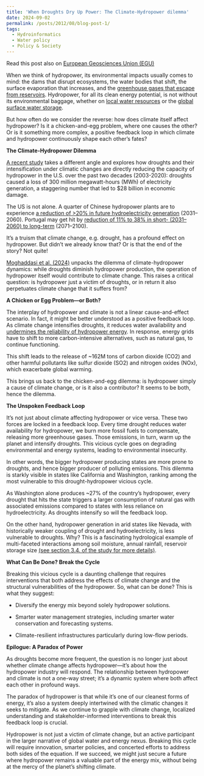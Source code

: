```yaml
---
title: 'When Droughts Dry Up Power: The Climate-Hydropower dilemma'
date: 2024-09-02
permalink: /posts/2012/08/blog-post-1/
tags:
  - Hydroinformatics
  - Water policy
  - Policy & Society
---
```

Read this post also on [European Geosciences Union (EGU)](https://blogs.egu.eu/divisions/hs/2024/10/02/the-climate-hydropower-dilemma/)

When we think of hydropower, its environmental impacts usually comes to mind: the dams that disrupt ecosystems, the water bodies that shift, the surface evaporation that increases, and the [greenhouse gases that escape from reservoirs](https://doi.org/10.1016/j.scitotenv.2023.162489). Hydropower, for all its clean energy potential, is not without its environmental baggage, whether on [local water resources](https://doi.org/10.1029/2023WR036160) or the [global surface water storage](https://doi.org/10.1038/s41586-023-06165-7).

But how often do we consider the reverse: how does climate itself affect hydropower? Is it a chicken-and-egg problem, where one causes the other? Or is it something more complex, a positive feedback loop in which climate and hydropower continuously shape each other’s fates?

**The Climate-Hydropower Dilemma**

[A recent study](https://iopscience.iop.org/article/10.1088/1748-9326/ad6200) takes a different angle and explores how droughts and their intensification under climatic changes are directly reducing the capacity of hydropower in the U.S. over the past two decades (2003-2020): droughts caused a loss of 300 million megawatt-hours (MWh) of electricity generation, a staggering number that led to $28 billion in economic damage.

The US is not alone. A quarter of Chinese hydropower plants are to experience [a reduction of >20% in future hydroelectricity generation](https://doi.org/10.1016/j.rser.2022.113141) (2031–2060). Portugal may get hit by [reduction of 11% to 38% in short- (2031–2060) to long-term](https://doi.org/10.1007/s11269-022-03361-4) (2071–2100).

It’s a truism that climate change, e.g. drought, has a profound effect on hydropower. But didn’t we already know that? Or is that the end of the story? Not quite!

[Moghaddasi et al. (2024)](https://iopscience.iop.org/article/10.1088/1748-9326/ad6200) unpacks the dilemma of climate-hydropower dynamics: while droughts diminish hydropower production, the operation of hydropower itself would contribute to climate change. This raises a critical question: is hydropower just a victim of droughts, or in return it also perpetuates climate change that it suffers from?

**A Chicken or Egg Problem—or Both?**

The interplay of hydropower and climate is not a linear cause-and-effect scenario. In fact, it might be better understood as a positive feedback loop. As climate change intensifies droughts, it reduces water availability and [undermines the reliability of hydropower energy](https://iopscience.iop.org/article/10.1088/1748-9326/ad6200). In response, energy grids have to shift to more carbon-intensive alternatives, such as natural gas, to continue functioning.

This shift leads to the release of ~162M tons of carbon dioxide (CO2) and other harmful pollutants like sulfur dioxide (SO2) and nitrogen oxides (NOx), which exacerbate global warming.

This brings us back to the chicken-and-egg dilemma: is hydropower simply a cause of climate change, or is it also a contributor? It seems to be both, hence the dilemma.

**The Unspoken Feedback Loop**

It’s not just about climate affecting hydropower or vice versa. These two forces are locked in a feedback loop. Every time drought reduces water availability for hydropower, we burn more fossil fuels to compensate, releasing more greenhouse gases. Those emissions, in turn, warm up the planet and intensify droughts. This vicious cycle goes on degrading environmental and energy systems, leading to environmental insecurity.

In other words, the bigger hydropower producing states are more prone to droughts, and hence bigger producer of polluting emissions. This dilemma is starkly visible in states like California and Washington, ranking among the most vulnerable to this drought-hydropower vicious cycle.

As Washington alone produces ~27% of the country’s hydropower, every drought that hits the state triggers a larger consumption of natural gas with associated emissions compared to states with less reliance on hydroelectricity. As droughts intensify so will the feedback loop.

On the other hand, hydropower generation in arid states like Nevada, with historically weaker coupling of drought and hydroelectricity, is less vulnerable to droughts. Why? This is a fascinating hydrological example of multi-faceted interactions among soil moisture, annual rainfall, reservoir storage size [(see section 3.4. of the study for more details)](https://iopscience.iop.org/article/10.1088/1748-9326/ad6200#:~:text=Moreover%2C%20figure%204,their%20vulnerability%20scores).

**What Can Be Done? Break the Cycle**

Breaking this vicious cycle is a daunting challenge that requires interventions that both address the effects of climate change and the structural vulnerabilities of the hydropower. So, what can be done? This is what they suggest:

- Diversify the energy mix beyond solely hydropower solutions.

- Smarter water management strategies, including smarter water conservation and forecasting systems.

- Climate-resilient infrastructures particularly during low-flow periods.

**Epilogue: A Paradox of Power**

As droughts become more frequent, the question is no longer just about whether climate change affects hydropower—it’s about how the hydropower industry will respond. The relationship between hydropower and climate is not a one-way street; it’s a dynamic system where both affect each other in profound ways.

The paradox of hydropower is that while it’s one of our cleanest forms of energy, it’s also a system deeply intertwined with the climatic changes it seeks to mitigate. As we continue to grapple with climate change, localized understanding and stakeholder-informed interventions to break this feedback loop is crucial.

Hydropower is not just a victim of climate change, but an active participant in the larger narrative of global water and energy nexus. Breaking this cycle will require innovation, smarter policies, and concerted efforts to address both sides of the equation. If we succeed, we might just secure a future where hydropower remains a valuable part of the energy mix, without being at the mercy of the planet’s shifting climate.


